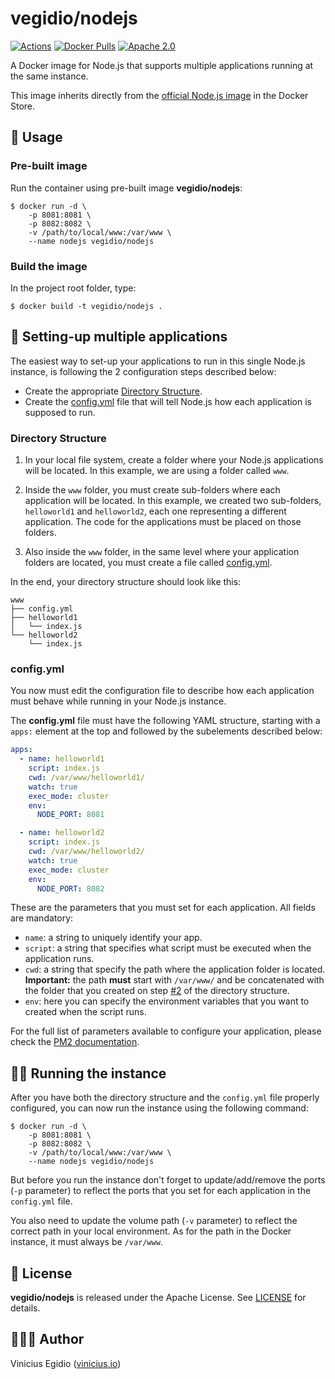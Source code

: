 # vegidio/nodejs

[![Actions](https://github.com/vegidio-docker/nodejs/workflows/build/badge.svg)](https://github.com/vegidio-docker/nodejs/actions)
[![Docker Pulls](https://img.shields.io/docker/pulls/vegidio/nodejs.svg)](https://hub.docker.com/r/vegidio/nodejs)
[![Apache 2.0](https://img.shields.io/badge/license-Apache_License_2.0-blue.svg)](http://www.apache.org/licenses/LICENSE-2.0)

A Docker image for Node.js that supports multiple applications running at the same instance.

This image inherits directly from the [official Node.js image](https://hub.docker.com/_/node) in the Docker Store.

## 🤖 Usage

### Pre-built image

Run the container using pre-built image **vegidio/nodejs**:

```
$ docker run -d \
    -p 8081:8081 \
    -p 8082:8082 \
    -v /path/to/local/www:/var/www \
    --name nodejs vegidio/nodejs
```

### Build the image

In the project root folder, type:

```
$ docker build -t vegidio/nodejs .
```

## 🧩 Setting-up multiple applications

The easiest way to set-up your applications to run in this single Node.js instance, is following the 2 configuration steps described below:

- Create the appropriate [Directory Structure](#directory-structure).
- Create the [config.yml](#configyml) file that will tell Node.js how each application is supposed to run.

### Directory Structure

1. In your local file system, create a folder where your Node.js applications will be located. In this example, we are using a folder called `www`.

2. Inside the `www` folder, you must create sub-folders where each application will be located. In this example, we created two sub-folders, `helloworld1` and `helloworld2`, each one representing a different application. The code for the applications must be placed on those folders.

3. Also inside the `www` folder, in the same level where your application folders are located, you must create a file called [config.yml](#configyml).

In the end, your directory structure should look like this:

```
www
├── config.yml
├── helloworld1
│   └── index.js
└── helloworld2
    └── index.js
```

### config.yml

You now must edit the configuration file to describe how each application must behave while running in your Node.js instance.

The **config.yml** file must have the following YAML structure, starting with a `apps:` element at the top and followed by the subelements described below:

```yml
apps:
  - name: helloworld1
    script: index.js
    cwd: /var/www/helloworld1/
    watch: true
    exec_mode: cluster
    env:
      NODE_PORT: 8081

  - name: helloworld2
    script: index.js
    cwd: /var/www/helloworld2/
    watch: true
    exec_mode: cluster
    env:
      NODE_PORT: 8082
```

These are the parameters that you must set for each application. All fields are mandatory:

- `name`: a string to uniquely identify your app.
- `script`: a string that specifies what script must be executed when the application runs.
- `cwd`: a string that specify the path where the application folder is located. **Important:** the path __must__ start with `/var/www/` and be concatenated with the folder that you created on step [#2](#directory-structure) of the directory structure.
- `env`: here you can specify the environment variables that you want to created when the script runs.

For the full list of parameters available to configure your application, please check the [PM2 documentation](http://pm2.keymetrics.io/docs/usage/application-declaration/).

## 🏃‍♂️ Running the instance

After you have both the directory structure and the `config.yml` file properly configured, you can now run the instance using the following command:

```
$ docker run -d \
    -p 8081:8081 \
    -p 8082:8082 \
    -v /path/to/local/www:/var/www \
    --name nodejs vegidio/nodejs
```

But before you run the instance don't forget to update/add/remove the ports (`-p` parameter) to reflect the ports that you set for each application in the `config.yml` file.

You also need to update the volume path (`-v` parameter) to reflect the correct path in your local environment. As for the path in the Docker instance, it must always be `/var/www`.

## 📝 License

**vegidio/nodejs** is released under the Apache License. See [LICENSE](LICENSE.txt) for details.

## 👨🏾‍💻 Author

Vinicius Egidio ([vinicius.io](http://vinicius.io))